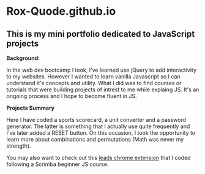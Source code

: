 # Rox-Quode.github.io

## This is my mini portfolio dedicated to JavaScript projects

**Background:**

In the web dev bootcamp I took, I've learned use jQuery to add interactivity to my websites. However I wanted to learn vanilla Javascript so I can understand it's concepts and utility. What I did was to find courses or tutorials that were building projects of intrest to me while explaing JS. 
It's an ongoing process and I hope to become fluent in JS. 

**Projects Summary**

Here I have coded a sports scorecard, a unit converter and a password generator. The latter is something that I actually use quite frequently and I've later added a RESET button. On this occasion, I took the opportunity to learn more about combinations and permutations (Math was never my strength).

You may also want to check out this [leads chrome extension](https://github.com/Rox-Quode/leads_chrome_extension) that I coded following a Scrimba beginner JS course. 



